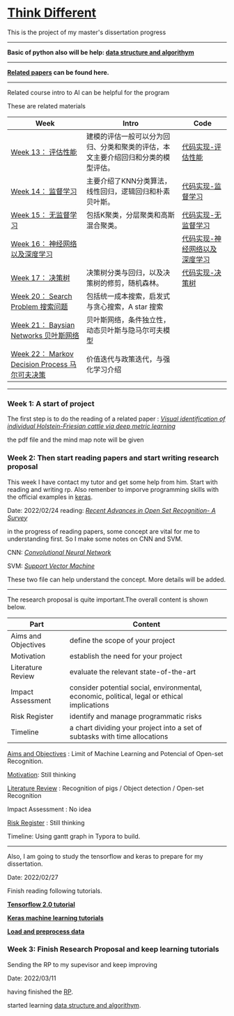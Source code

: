# [Think Different](https://gwt9970161.github.io/Think-Different/)
This is the project of my master's dissertation progress

--------------------------------------------------------------------------------------------------------------------------------

**Basic of python also will be help: [data structure and algorithym](https://gwt9970161.github.io/Data-structue-and-algorithym-python/)**

--------------------------------------------------------------------------------------------------------------------------------

**[Related papers](https://github.com/gwt9970161/awesome_OpenSetRecognition_list#tutorials) can be found here.**

--------------------------------------------------------------------------------------------------------------------------------

Related course intro to AI can be helpful for the program

These are related materials

|Week|Intro|Code|
|-|-|-|
|[Week 13： 评估性能](https://sore-provelone-d45.notion.site/Week-13-66db51f4ffa84fe4adadf1c03cc8cfcc) |建模的评估一般可以分为回归、分类和聚类的评估，本文主要介绍回归和分类的模型评估。|[代码实现-评估性能](https://colab.research.google.com/github/gwt9970161/Introduction-to-AI/blob/main/Worksheet%201%20Week%2013%20Answers.ipynb)|
|[Week 14： 监督学习](https://sore-provelone-d45.notion.site/Week-14-6400360c8c5740f28fa99129be31f2b3)|主要介绍了KNN分类算法，线性回归，逻辑回归和朴素贝叶斯。|[代码实现-监督学习](https://colab.research.google.com/github/gwt9970161/Introduction-to-AI/blob/main/Worksheet%202%20Week%2014%20Answers.ipynb)|
|[Week 15： 无监督学习](https://sore-provelone-d45.notion.site/Week-15-91113eea12d84cc38c410bb1a390e108)|包括K聚类，分层聚类和高斯混合聚类。|[代码实现-无监督学习](https://colab.research.google.com/github/gwt9970161/Introduction-to-AI/blob/main/Worksheet%203%20Week%2015%20Answers(1).ipynb)|
|[Week 16： 神经网络以及深度学习](https://gwt9970161.github.io/Introduction-to-AI/#:~:text=week%2016%3A%20Neural%20Networks)||[代码实现-神经网络以及深度学习](https://colab.research.google.com/github/gwt9970161/Introduction-to-AI/blob/main/Worksheet%204%20Week%2016%20answers.ipynb)|
|[Week 17： 决策树](https://sore-provelone-d45.notion.site/Week-17-Decision-trees-e2af38b637a343c1ad3dc184d8b77919)|决策树分类与回归，以及决策树的修剪，随机森林。|[代码实现-决策树](https://colab.research.google.com/drive/1WCS507kvm-1aqEvy15hr19dIrc89K-Ll)|
|[Week 20： Search Problem 搜索问题](https://sore-provelone-d45.notion.site/Week-20-Search-problem-9a8b4ccf17b14a28b69fdc97d6bc2a90)|包括统一成本搜索，启发式与贪心搜索，A star 搜索||
|[Week 21： Baysian Networks 贝叶斯网络](https://sore-provelone-d45.notion.site/Week-21-Bayesian-Networks-12cb5947e23c4d5d93aaabd99cff4bc1)|贝叶斯网络，条件独立性，动态贝叶斯与隐马尔可夫模型||
|[Week 22： Markov Decision Process 马尔可夫决策](https://sore-provelone-d45.notion.site/Week-22-Markov-Decision-Process-d9ffd14fec934582bab6fe455b2015a7)|价值迭代与政策迭代，与强化学习介绍||

--------------------------------------------------------------------------------------------------------------------------------

### Week 1:  A start of project

The first step is to do the reading of a related paper :
[*Visual identification of individual Holstein-Friesian cattle via deep metric learning*](https://github.com/gwt9970161/Great-Project-/blob/main/1.%20Visual%20identification%20of%20individual%20Holstein-Friesian%20cattle%20via%20deep%20metric%20learning.pdf)

the pdf file and the mind map note will be given

### Week 2:  Then start reading papers and start writing research proposal

This week I have contact my tutor and get some help from him. Start with reading and writing rp. Also remenber to imporve programming skills with the official examples in [keras](https://keras.io/examples/).

Date: 2022/02/24
reading: [*Recent Advances in Open Set Recognition- A Survey* ](https://github.com/gwt9970161/Great-Project-/blob/main/2.%20Recent%20Advances%20in%20Open%20Set%20Recognition-%20A%20%20Survey.pdf)

in the progress of reading papers, some concept are vital for me to understanding first.
So I make some notes on CNN and SVM.

CNN: [*Convolutional Neural Network*](https://github.com/gwt9970161/Great-Project-/blob/main/%E5%8D%B7%E7%A7%AF%E7%A5%9E%E7%BB%8F%E7%BD%91%E7%BB%9C%E8%AF%A6%E8%A7%A3.md)

SVM: [*Support Vector Machine*](https://github.com/gwt9970161/Great-Project-/blob/main/%E6%94%AF%E6%8C%81%E5%90%91%E9%87%8F%E6%9C%BA.md)

These two file can help understand the concept. More details will be added.

--------------------------------------------------------------------------------------------------------------------------------
The research proposal is quite important.The overall content is shown below.

|  Part | Content | 
| ----- | ------- | 
| Aims and Objectives | define the scope of your project |
| Motivation | establish the need for your project | 
| Literature Review | evaluate the relevant state-of-the-art | 
| Impact Assessment | consider potential social, environmental, economic, political, legal or  ethical implications | 
| Risk Register | identify and manage programmatic risks | 
| Timeline | a chart dividing your project into a set of subtasks with time allocations | 

[Aims and Objectives](https://patthomson.net/2014/06/09/aims-and-objectives-whats-the-difference/) : Limit of Machine Learning and Potencial of Open-set Recognition.

[Motivation](read://https_www.bloodraynebetrayal.com/?url=https%3A%2F%2Fwww.bloodraynebetrayal.com%2Fsuzanna-escobar%2Fhow-to-write-better%2Fwhat-is-the-motivation-in-research%2F): Still thinking

[Literature Review](https://www.scribbr.com/dissertation/literature-review/) : Recognition of pigs / Object detection / Open-set Recognition

Impact Assessment : No idea

[Risk Register](https://www.indeed.com/hire/c/info/project-risk-registers#:~:text=Example%201%3A%20%20%20Risk%20identifier%20%20,%20%20Low%20%20%20Project%20sponsor%20) : Still thinking

Timeline: Using gantt graph in Typora to build.

--------------------------------------------------------------------------------------------------------------------------------

Also, I am going to study the tensorflow and keras to prepare for my dissertation. 

Date: 2022/02/27 

Finish reading following tutorials.

[**Tensorflow 2.0 tutorial**](https://www.tensorflow.org/tutorials/quickstart/beginner) 

[**Keras machine learning tutorials**](https://www.tensorflow.org/tutorials/keras/classification)

[**Load and preprocess data**](https://www.tensorflow.org/tutorials/load_data/images)


### Week 3: Finish Research Proposal and keep learning tutorials

Sending the RP to my supevisor and keep improving

Date: 2022/03/11

having finished the [RP]().

started learning [data structure and algorithym](https://gwt9970161.github.io/Data-structue-and-algorithym-python/).




